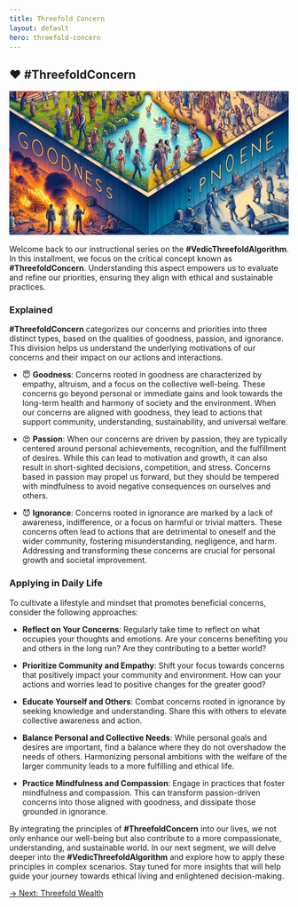 ```yaml
---
title: Threefold Concern
layout: default
hero: threefold-concern
---
```


## ❤️ #ThreefoldConcern

![Threefold Concern](/assets/img/ins-threefold-concern.png)

Welcome back to our instructional series on the **#VedicThreefoldAlgorithm**. In this installment, we focus on the critical concept known as **#ThreefoldConcern**. Understanding this aspect empowers us to evaluate and refine our priorities, ensuring they align with ethical and sustainable practices.

### Explained

**#ThreefoldConcern** categorizes our concerns and priorities into three distinct types, based on the qualities of goodness, passion, and ignorance. This division helps us understand the underlying motivations of our concerns and their impact on our actions and interactions.

- 😇 **Goodness**: Concerns rooted in goodness are characterized by empathy, altruism, and a focus on the collective well-being. These concerns go beyond personal or immediate gains and look towards the long-term health and harmony of society and the environment. When our concerns are aligned with goodness, they lead to actions that support community, understanding, sustainability, and universal welfare.

- 😍 **Passion**: When our concerns are driven by passion, they are typically centered around personal achievements, recognition, and the fulfillment of desires. While this can lead to motivation and growth, it can also result in short-sighted decisions, competition, and stress. Concerns based in passion may propel us forward, but they should be tempered with mindfulness to avoid negative consequences on ourselves and others.

- 😈 **Ignorance**: Concerns rooted in ignorance are marked by a lack of awareness, indifference, or a focus on harmful or trivial matters. These concerns often lead to actions that are detrimental to oneself and the wider community, fostering misunderstanding, negligence, and harm. Addressing and transforming these concerns are crucial for personal growth and societal improvement.

### Applying in Daily Life

To cultivate a lifestyle and mindset that promotes beneficial concerns, consider the following approaches:

- **Reflect on Your Concerns**: Regularly take time to reflect on what occupies your thoughts and emotions. Are your concerns benefiting you and others in the long run? Are they contributing to a better world?

- **Prioritize Community and Empathy**: Shift your focus towards concerns that positively impact your community and environment. How can your actions and worries lead to positive changes for the greater good?

- **Educate Yourself and Others**: Combat concerns rooted in ignorance by seeking knowledge and understanding. Share this with others to elevate collective awareness and action.

- **Balance Personal and Collective Needs**: While personal goals and desires are important, find a balance where they do not overshadow the needs of others. Harmonizing personal ambitions with the welfare of the larger community leads to a more fulfilling and ethical life.

- **Practice Mindfulness and Compassion**: Engage in practices that foster mindfulness and compassion. This can transform passion-driven concerns into those aligned with goodness, and dissipate those grounded in ignorance.

By integrating the principles of **#ThreefoldConcern** into our lives, we not only enhance our well-being but also contribute to a more compassionate, understanding, and sustainable world. In our next segment, we will delve deeper into the **#VedicThreefoldAlgorithm** and explore how to apply these principles in complex scenarios. Stay tuned for more insights that will help guide your journey towards ethical living and enlightened decision-making.

[→ Next: Threefold Wealth](threefold-wealth)
